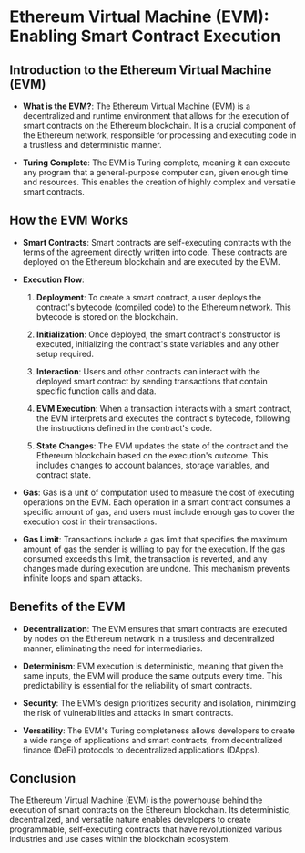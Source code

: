 # Ethereum Virtual Machine (EVM): Enabling Smart Contract Execution

## Introduction to the Ethereum Virtual Machine (EVM)

- **What is the EVM?**: The Ethereum Virtual Machine (EVM) is a decentralized and runtime environment that allows for the execution of smart contracts on the Ethereum blockchain. It is a crucial component of the Ethereum network, responsible for processing and executing code in a trustless and deterministic manner.

- **Turing Complete**: The EVM is Turing complete, meaning it can execute any program that a general-purpose computer can, given enough time and resources. This enables the creation of highly complex and versatile smart contracts.

## How the EVM Works

- **Smart Contracts**: Smart contracts are self-executing contracts with the terms of the agreement directly written into code. These contracts are deployed on the Ethereum blockchain and are executed by the EVM.

- **Execution Flow**:

  1. **Deployment**: To create a smart contract, a user deploys the contract's bytecode (compiled code) to the Ethereum network. This bytecode is stored on the blockchain.

  2. **Initialization**: Once deployed, the smart contract's constructor is executed, initializing the contract's state variables and any other setup required.

  3. **Interaction**: Users and other contracts can interact with the deployed smart contract by sending transactions that contain specific function calls and data.

  4. **EVM Execution**: When a transaction interacts with a smart contract, the EVM interprets and executes the contract's bytecode, following the instructions defined in the contract's code.

  5. **State Changes**: The EVM updates the state of the contract and the Ethereum blockchain based on the execution's outcome. This includes changes to account balances, storage variables, and contract state.

- **Gas**: Gas is a unit of computation used to measure the cost of executing operations on the EVM. Each operation in a smart contract consumes a specific amount of gas, and users must include enough gas to cover the execution cost in their transactions.

- **Gas Limit**: Transactions include a gas limit that specifies the maximum amount of gas the sender is willing to pay for the execution. If the gas consumed exceeds this limit, the transaction is reverted, and any changes made during execution are undone. This mechanism prevents infinite loops and spam attacks.

## Benefits of the EVM

- **Decentralization**: The EVM ensures that smart contracts are executed by nodes on the Ethereum network in a trustless and decentralized manner, eliminating the need for intermediaries.

- **Determinism**: EVM execution is deterministic, meaning that given the same inputs, the EVM will produce the same outputs every time. This predictability is essential for the reliability of smart contracts.

- **Security**: The EVM's design prioritizes security and isolation, minimizing the risk of vulnerabilities and attacks in smart contracts.

- **Versatility**: The EVM's Turing completeness allows developers to create a wide range of applications and smart contracts, from decentralized finance (DeFi) protocols to decentralized applications (DApps).

## Conclusion

The Ethereum Virtual Machine (EVM) is the powerhouse behind the execution of smart contracts on the Ethereum blockchain. Its deterministic, decentralized, and versatile nature enables developers to create programmable, self-executing contracts that have revolutionized various industries and use cases within the blockchain ecosystem.
